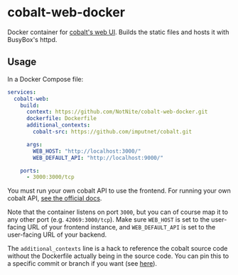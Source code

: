 # cobalt-web-docker

Docker container for [cobalt's web UI](https://github.com/imputnet/cobalt/tree/main/web). Builds the static files and hosts it with BusyBox's httpd.

## Usage

In a Docker Compose file:

```yaml
services:
  cobalt-web:
    build:
      context: https://github.com/NotNite/cobalt-web-docker.git
      dockerfile: Dockerfile
      additional_contexts:
        cobalt-src: https://github.com/imputnet/cobalt.git

      args:
        WEB_HOST: "http://localhost:3000/"
        WEB_DEFAULT_API: "http://localhost:9000/"

    ports:
      - 3000:3000/tcp
```

You must run your own cobalt API to use the frontend. For running your own cobalt API, [see the official docs](https://github.com/imputnet/cobalt/blob/main/docs/run-an-instance.md).

Note that the container listens on port `3000`, but you can of course map it to any other port (e.g. `42069:3000/tcp`). Make sure `WEB_HOST` is set to the user-facing URL of your frontend instance, and `WEB_DEFAULT_API` is set to the user-facing URL of your backend.

The `additional_contexts` line is a hack to reference the cobalt source code without the Dockerfile actually being in the source code. You can pin this to a specific commit or branch if you want (see [here](https://docs.docker.com/build/concepts/context/#git-repositories)).
